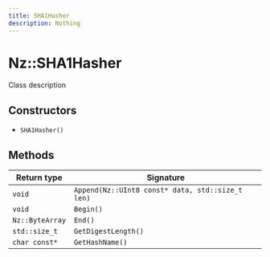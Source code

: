 ```yaml
---
title: SHA1Hasher
description: Nothing
---
```


# Nz::SHA1Hasher

Class description

## Constructors

- `SHA1Hasher()`

## Methods

| Return type | Signature |
| ----------- | --------- |
| `void` | `Append(Nz::UInt8 const* data, std::size_t len)` |
| `void` | `Begin()` |
| `Nz::ByteArray` | `End()` |
| `std::size_t` | `GetDigestLength()` |
| `char const*` | `GetHashName()` |
